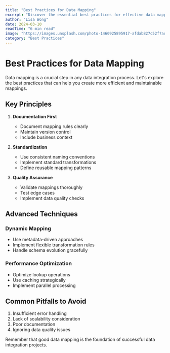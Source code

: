 ```yaml
---
title: "Best Practices for Data Mapping"
excerpt: "Discover the essential best practices for effective data mapping in enterprise systems."
author: "Lisa Wong"
date: 2024-03-10
readTime: "6 min read"
image: "https://images.unsplash.com/photo-1460925895917-afdab827c52f?auto=format&fit=crop&q=80&w=800"
category: "Best Practices"
---
```


# Best Practices for Data Mapping

Data mapping is a crucial step in any data integration process. Let's explore the best practices that can help you create more efficient and maintainable mappings.

## Key Principles

1. **Documentation First**
   - Document mapping rules clearly
   - Maintain version control
   - Include business context

2. **Standardization**
   - Use consistent naming conventions
   - Implement standard transformations
   - Define reusable mapping patterns

3. **Quality Assurance**
   - Validate mappings thoroughly
   - Test edge cases
   - Implement data quality checks

## Advanced Techniques

### Dynamic Mapping

- Use metadata-driven approaches
- Implement flexible transformation rules
- Handle schema evolution gracefully

### Performance Optimization

- Optimize lookup operations
- Use caching strategically
- Implement parallel processing

## Common Pitfalls to Avoid

1. Insufficient error handling
2. Lack of scalability consideration
3. Poor documentation
4. Ignoring data quality issues

Remember that good data mapping is the foundation of successful data integration projects.